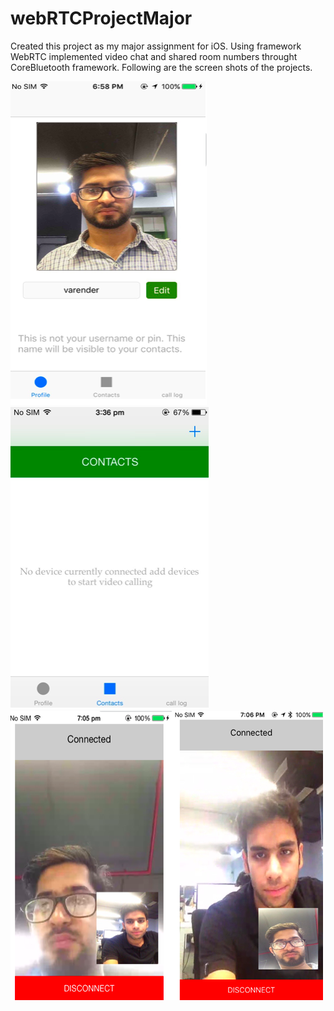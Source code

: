 # webRTCProjectMajor

Created this project as my major assignment for iOS. 
Using framework WebRTC implemented video chat and shared room numbers throught CoreBluetooth framework.
Following are the screen shots of the projects.


![ScreenShot 1](https://raw.githubusercontent.com/varen1994/webRTCProjectMajor/develop/Screen%20Shot1.png)
![ScreenShot 2](https://raw.githubusercontent.com/varen1994/webRTCProjectMajor/develop/Screen%20Shot2.png)
![ScreenShot 3](https://raw.githubusercontent.com/varen1994/webRTCProjectMajor/develop/Screen%20Shot3.png)
